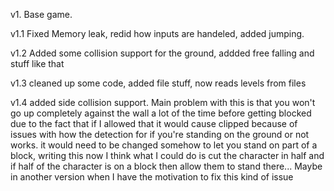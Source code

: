 v1. Base game.


v1.1 Fixed Memory leak, redid how inputs are handeled, added jumping.


v1.2 Added some collision support for the ground, addded free falling and stuff like that


v1.3 cleaned up some code, added file stuff, now reads levels from files

v1.4 added side collision support. Main problem with this is that you won't go up completely against the wall a lot of the time before getting blocked due to the fact that if I allowed that it would cause clipped because of issues with how the detection for if you're standing on the ground or not works. it would need to be changed somehow to let you stand on part of a block, writing this now I think what I could do is cut the character in half and if half of the character is on a block then allow them to stand there... Maybe in another version when I have the motivation to fix this kind of issue